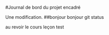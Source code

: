 #Journal de bord du projet encadré

Une modification.
##bonjour bonjour
git status

au revoir
le cours
leçon test
